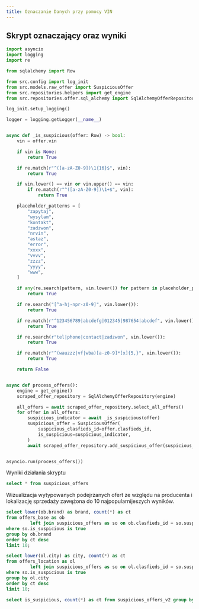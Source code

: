```yaml
---
title: Oznaczanie Danych przy pomocy VIN
---
```


## Skrypt oznaczający oraz wyniki

```python
import asyncio
import logging
import re

from sqlalchemy import Row

from src.config import log_init
from src.models.raw_offer import SuspiciousOffer
from src.repositories.helpers import get_engine
from src.repositories.offer.sql_alchemy import SqlAlchemyOfferRepository

log_init.setup_logging()

logger = logging.getLogger(__name__)


async def _is_suspicious(offer: Row) -> bool:
    vin = offer.vin

    if vin is None:
        return True

    if re.match(r"^([a-zA-Z0-9])\1{16}$", vin):
        return True

    if vin.lower() == vin or vin.upper() == vin:
        if re.match(r"^([a-zA-Z0-9])\1+$", vin):
            return True

    placeholder_patterns = [
        "zapytaj",
        "wysylam",
        "kontakt",
        "zadzwon",
        "nrvin",
        "astaz",
        "error",
        "xxxx",
        "vvvv",
        "zzzz",
        "yyyy",
        "www",
    ]

    if any(re.search(pattern, vin.lower()) for pattern in placeholder_patterns):
        return True

    if re.search("[^a-hj-npr-z0-9]", vin.lower()):
        return True

    if re.match(r"^123456789|abcdefg|012345|987654|abcdef", vin.lower()):
        return True

    if re.search(r"tel|phone|contact|zadzwon", vin.lower()):
        return True

    if re.match(r"^(wauzzz|vf|wba)[a-z0-9]*[x]{5,}", vin.lower()):
        return True

    return False


async def process_offers():
    engine = get_engine()
    scraped_offer_repository = SqlAlchemyOfferRepository(engine)

    all_offers = await scraped_offer_repository.select_all_offers()
    for offer in all_offers:
        suspicious_indicator = await _is_suspicious(offer)
        suspicious_offer = SuspiciousOffer(
            suspicious_clasfieds_id=offer.clasfieds_id,
            is_suspicious=suspicious_indicator,
        )
        await scraped_offer_repository.add_suspicious_offer(suspicious_offer)


asyncio.run(process_offers())
```

Wyniki działania skryptu
```sql sus_offers
select * from suspicious_offers
```

Wizualizacja wytypowanych podejrzanych ofert ze względu na producenta i lokalizację sprzedaży zawężona do 10 najpopularnijeszych wyników.

```sql sus_brand
select lower(ob.brand) as brand, count(*) as ct
from offers_base as ob
         left join suspicious_offers as so on ob.clasfieds_id = so.suspicious_clasfieds_id
where so.is_suspicious is true
group by ob.brand
order by ct desc
limit 10;
```

<BarChart 
    data={sus_brand} 
    x=brand
    y=ct 
    xAxisTitle="Podejrzane oferty wg producenta"
/>


```sql sus_city
select lower(ol.city) as city, count(*) as ct
from offers_location as ol
         left join suspicious_offers as so on ol.clasfieds_id = so.suspicious_clasfieds_id
where so.is_suspicious is true
group by ol.city
order by ct desc
limit 10;
```

<BarChart 
    data={sus_city} 
    x=city
    y=ct 
    xAxisTitle="Podejrzane oferty wg miasta"
/>


```sql label_data
select is_suspicious, count(*) as ct from suspicious_offers_v2 group by is_suspicious
```
